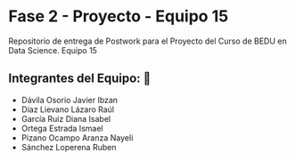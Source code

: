 # Fase 2 - Proyecto - Equipo 15
Repositorio de entrega de Postwork para el Proyecto del Curso de BEDU en Data Science. Equipo 15


## Integrantes del Equipo: 🚀
*  Dávila Osorio Javier Ibzan
*  Díaz Lievano Lázaro Raúl
*  García Ruiz Diana Isabel
*  Ortega Estrada Ismael
*  Pizano Ocampo Aranza Nayeli
*  Sánchez Loperena Ruben
